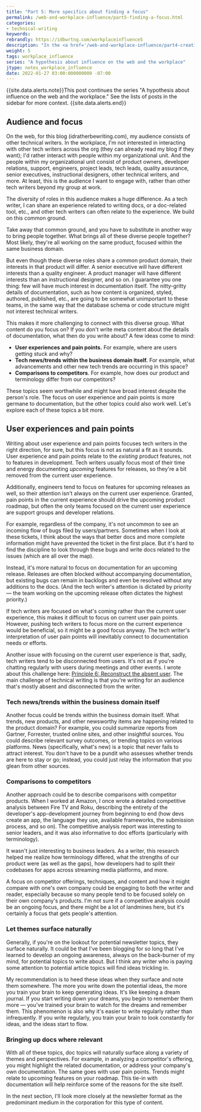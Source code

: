 ```yaml
---
title: "Part 5: More specifics about finding a focus"
permalink: /web-and-workplace-influence/part5-finding-a-focus.html
categories:
- technical-writing
keywords:
rebrandly: https://idbwrtng.com/workplaceinfluence5
description: "In the <a href='/web-and-workplace-influence/part4-creating-engaging-content.html'>previous post</a>, I debated about the type of content that engages an audience versus the type of content engages the writer. I said  the thinking/writing process is probably more valuable than the subject, but also that the subject should be something you, the writer, should be naturally drawn to because you'll be most productive being in that space. At the same time, if you want to engage a particular audience, you need to find topics that both you and the audience resonate with, which might be challenging. In this section, I'll get a little more down-to-earth about my audience and focus."
weight: 5
tags: workplace_influence
series: "A hypothesis about influence on the web and the workplace"
jtype: notes_workplace_influence
date: 2022-01-27 03:00:000000000 -07:00
---
```


{{site.data.alerts.note}}This post continues the series "A hypothesis about influence on the web and the workplace." See the lists of posts in the sidebar for more context. {{site.data.alerts.end}}

## Audience and focus

On the web, for this blog (idratherbewriting.com), my audience consists of other technical writers. In the workplace, I'm not interested in interacting with other tech writers across the org (they can already read my blog if they want); I'd rather interact with people within my organizational unit. And the people within my organizational unit consist of product owners, developer relations, support, engineers, project leads, tech leads, quality assurance, senior executives, instructional designers, other technical writers, and more. At least, this is the audience I want to engage with, rather than other tech writers beyond my group at work.

The diversity of roles in this audience makes a huge difference. As a tech writer, I can share an experience related to writing docs, or a doc-related tool, etc., and other tech writers can often relate to the experience. We build on this common ground.

Take away that common ground, and you have to substitute in another way to bring people together. What brings all of these diverse people together? Most likely, they're all working on the same product, focused within the same business domain.

But even though these diverse roles share a common product domain, their interests in that product will differ. A senior executive will have different interests than a quality engineer. A product manager will have different interests than an instructional designer, and so on. I guarantee you one thing: few will have much interest in documentation itself. The nitty-gritty details of documentation, such as how content is organized, styled, authored, published, etc., are going to be somewhat unimportant to these teams, in the same way that the database schema or code structure might not interest technical writers.

This makes it more challenging to connect with this diverse group. What content do you focus on? If you don't write meta content about the details of documentation, what then do you write about? A few ideas come to mind:

* **User experiences and pain points.** For example, where are users getting stuck and why?
* **Tech news/trends within the business domain itself.** For example, what advancements and other new tech trends are occurring in this space?
* **Comparisons to competitors**. For example, how does our product and terminology differ from our competitors?

These topics seem worthwhile and might have broad interest despite the person's role. The focus on user experience and pain points is more germane to documentation, but the other topics could also work well. Let's explore each of these topics a bit more.

## User experiences and pain points

Writing about user experience and pain points focuses tech writers in the right direction, for sure, but this focus is not as natural a fit as it sounds. User experience and pain points relate to the *existing* product features, not to features in development. Tech writers usually focus most of their time and energy documenting *upcoming* features for releases, so they're a bit removed from the current user experience.

Additionally, engineers tend to focus on features for upcoming releases as well, so their attention isn't always on the current user experience. Granted, pain points in the current experience should drive the upcoming product roadmap, but often the only teams focused on the current user experience are support groups and developer relations.

For example, regardless of the company, it's not uncommon to see an incoming flow of bugs filed by users/partners. Sometimes when I look at these tickets, I think about the ways that better docs and more complete information might have prevented the ticket in the first place. But it's hard to find the discipline to look through these bugs and write docs related to the issues (which are all over the map).

Instead, it's more natural to focus on documentation for an upcoming release. Releases are often blocked without accompanying documentation, but existing bugs can remain in backlogs and even be resolved without any additions to the docs. (And the tech writer's attention is dictated by priority &mdash; the team working on the upcoming release often dictates the highest priority.)

If tech writers are focused on what's coming rather than the current user experience, this makes it difficult to focus on current user pain points. However, pushing tech writers to focus more on the current experience would be beneficial, so it might be a good focus anyway. The tech writer's interpretation of user pain points will inevitably connect to documentation needs or efforts.

Another issue with focusing on the curernt user experience is that, sadly, tech writers tend to be disconnected from users. It's not as if you're chatting regularly with users during meetings and other events. I wrote about this challenge here: [Principle 6: Reconstruct the absent user](https://idratherbewriting.com/simplifying-complexity/reconstructing-the-absent-user.html). The main challenge of technical writing is that you're writing for an audience that's mostly absent and disconnected from the writer.

### Tech news/trends within the business domain itself

Another focus could be trends within the business domain itself. What trends, new products, and other newsworthy items are happening related to the product domain? For example, you could summarize reports from Gartner, Forrester, trusted online sites, and other insightful sources. You could describe relevant survey outcomes, or trending topics on various platforms. News (specifically, what's new) is a topic that never fails to attract interest. You don't have to be a pundit who assesses whether trends are here to stay or go; instead, you could just relay the information that you glean from other sources.

### Comparisons to competitors

Another approach could be to describe comparisons with competitor products. When I worked at Amazon, I once wrote a detailed competitive analysis between Fire TV and Roku, describing the entirety of the developer's app-development journey from beginning to end (how devs create an app, the language they use, available frameworks, the submission process, and so on). The competitive analysis report was interesting to senior leaders, and it was also informative to doc efforts (particularly with terminology).

It wasn't just interesting to business leaders. As a writer, this research helped me realize how terminology differed, what the strengths of our product were (as well as the gaps), how developers had to split their codebases for apps across streaming media platforms, and more.

A focus on competitor offerings, techniques, and content and how it might compare with one's own company could be engaging to both the writer and reader, especially because so many people tend to be focused solely on their own company's products. I'm not sure if a competitive analysis could be an ongoing focus, and there might be a lot of landmines here, but it's certainly a focus that gets people's attention.

### Let themes surface naturally

Generally, if you're on the lookout for potential newsletter topics, they surface naturally. It could be that I've been blogging for so long that I've learned to develop an ongoing awareness, always on the back-burner of my mind, for potential topics to write about. But I think any writer who is paying some attention to potential article topics will find ideas trickling in.

My recommendation is to heed these ideas when they surface and note them somewhere. The more you write down the potential ideas, the more you train your brain to keep generating ideas. It's like keeping a dream journal. If you start writing down your dreams, you begin to remember them more &mdash; you've trained your brain to watch for the dreams and remember them. This phenomenon is also why it's easier to write regularly rather than infrequently. If you write regularly, you train your brain to look constantly for ideas, and the ideas start to flow.

### Bringing up docs where relevant

With all of these topics, doc topics will naturally surface along a variety of themes and perspectives. For example, in analyzing a competitor's offering, you might highlight the related documentation, or address your company's own documentation. The same goes with user pain points. Trends might relate to upcoming features on your roadmap. This tie-in with documentation will help reinforce some of the reasons for the site itself.

In the next section, I'll look more closely at the newsletter format as the predominant medium in the corporation for this type of content.

